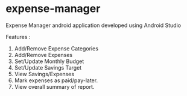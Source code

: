 # expense-manager
Expense Manager android application developed using Android Studio

Features :

1. Add/Remove Expense Categories
2. Add/Remove Expenses
3. Set/Update Monthly Budget
4. Set/Update Savings Target
5. View Savings/Expenses
6. Mark expenses as paid/pay-later.
7. View overall summary of report.
